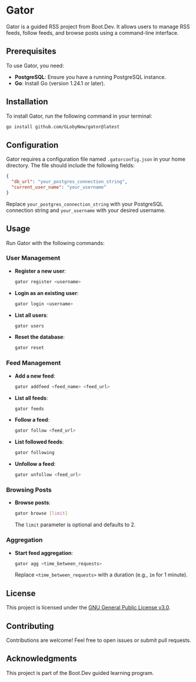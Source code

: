 # Gator

Gator is a guided RSS project from Boot.Dev. It allows users to manage RSS feeds, follow feeds, and browse posts using a command-line interface.

## Prerequisites

To use Gator, you need:

- **PostgreSQL**: Ensure you have a running PostgreSQL instance.
- **Go**: Install Go (version 1.24.1 or later).

## Installation

To install Gator, run the following command in your terminal:

```bash
go install github.com/GLobyNew/gator@latest
```

## Configuration

Gator requires a configuration file named `.gatorconfig.json` in your home directory. The file should include the following fields:

```json
{
  "db_url": "your_postgres_connection_string",
  "current_user_name": "your_username"
}
```

Replace `your_postgres_connection_string` with your PostgreSQL connection string and `your_username` with your desired username.

## Usage

Run Gator with the following commands:

### User Management

- **Register a new user**:
  ```bash
  gator register <username>
  ```
- **Login as an existing user**:
  ```bash
  gator login <username>
  ```
- **List all users**:
  ```bash
  gator users
  ```
- **Reset the database**:
  ```bash
  gator reset
  ```

### Feed Management

- **Add a new feed**:
  ```bash
  gator addfeed <feed_name> <feed_url>
  ```
- **List all feeds**:
  ```bash
  gator feeds
  ```
- **Follow a feed**:
  ```bash
  gator follow <feed_url>
  ```
- **List followed feeds**:
  ```bash
  gator following
  ```
- **Unfollow a feed**:
  ```bash
  gator unfollow <feed_url>
  ```

### Browsing Posts

- **Browse posts**:
  ```bash
  gator browse [limit]
  ```
  The `limit` parameter is optional and defaults to 2.

### Aggregation

- **Start feed aggregation**:
  ```bash
  gator agg <time_between_requests>
  ```
  Replace `<time_between_requests>` with a duration (e.g., `1m` for 1 minute).

## License

This project is licensed under the [GNU General Public License v3.0](LICENSE).

## Contributing

Contributions are welcome! Feel free to open issues or submit pull requests.

## Acknowledgments

This project is part of the Boot.Dev guided learning program.